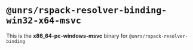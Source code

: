 # `@unrs/rspack-resolver-binding-win32-x64-msvc`

This is the **x86_64-pc-windows-msvc** binary for `@unrs/rspack-resolver-binding`
